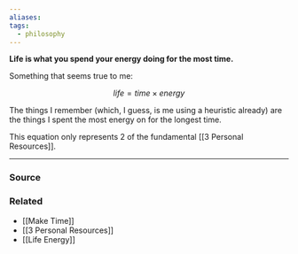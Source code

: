 ```yaml
---
aliases: 
tags:
  - philosophy
---
```

**Life is what you spend your energy doing for the most time.**

Something that seems true to me:

$$
life = time\times energy
$$

The things I remember (which, I guess, is me using a heuristic already) are the things I spent the most energy on for the longest time.

This equation only represents 2 of the fundamental [[3 Personal Resources]].

---

### Source


### Related
- [[Make Time]]
- [[3 Personal Resources]]
- [[Life Energy]]